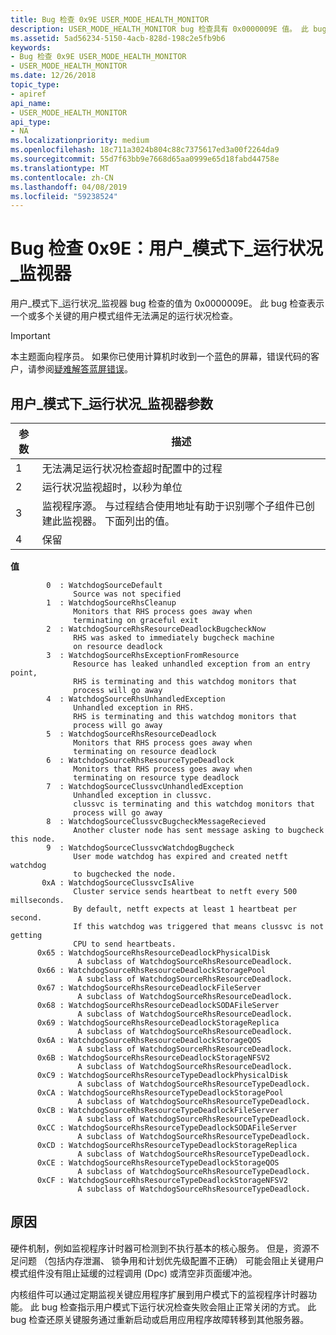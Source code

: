 ```yaml
---
title: Bug 检查 0x9E USER_MODE_HEALTH_MONITOR
description: USER_MODE_HEALTH_MONITOR bug 检查具有 0x0000009E 值。 此 bug 检查表示一个或多个关键的用户模式组件无法满足的运行状况检查。
ms.assetid: 5ad56234-5150-4acb-828d-198c2e5fb9b6
keywords:
- Bug 检查 0x9E USER_MODE_HEALTH_MONITOR
- USER_MODE_HEALTH_MONITOR
ms.date: 12/26/2018
topic_type:
- apiref
api_name:
- USER_MODE_HEALTH_MONITOR
api_type:
- NA
ms.localizationpriority: medium
ms.openlocfilehash: 18c711a3024b804c88c7375617ed3a00f2264da9
ms.sourcegitcommit: 55d7f63bb9e7668d65aa0999e65d18fabd44758e
ms.translationtype: MT
ms.contentlocale: zh-CN
ms.lasthandoff: 04/08/2019
ms.locfileid: "59238524"
---
```

# <a name="bug-check-0x9e-usermodehealthmonitor"></a>Bug 检查 0x9E：用户\_模式下\_运行状况\_监视器


用户\_模式下\_运行状况\_监视器 bug 检查的值为 0x0000009E。 此 bug 检查表示一个或多个关键的用户模式组件无法满足的运行状况检查。

> [!IMPORTANT]
> 本主题面向程序员。 如果你已使用计算机时收到一个蓝色的屏幕，错误代码的客户，请参阅[疑难解答蓝屏错误](https://windows.microsoft.com/windows-10/troubleshoot-blue-screen-errors)。


## <a name="usermodehealthmonitor-parameters"></a>用户\_模式下\_运行状况\_监视器参数


|参数|描述|
|--- |--- |
|1|无法满足运行状况检查超时配置中的过程|
|2|运行状况监视超时，以秒为单位|
|3|监视程序源。 与过程结合使用地址有助于识别哪个子组件已创建此监视器。 下面列出的值。|
|4|保留|
 

**值** 

```text
        0  : WatchdogSourceDefault
              Source was not specified
        1  : WatchdogSourceRhsCleanup
              Monitors that RHS process goes away when
              terminating on graceful exit
        2  : WatchdogSourceRhsResourceDeadlockBugcheckNow
              RHS was asked to immediately bugcheck machine
              on resource deadlock
        3  : WatchdogSourceRhsExceptionFromResource
              Resource has leaked unhandled exception from an entry point,
              RHS is terminating and this watchdog monitors that
              process will go away
        4  : WatchdogSourceRhsUnhandledException
              Unhandled exception in RHS.
              RHS is terminating and this watchdog monitors that
              process will go away
        5  : WatchdogSourceRhsResourceDeadlock
              Monitors that RHS process goes away when
              terminating on resource deadlock
        6  : WatchdogSourceRhsResourceTypeDeadlock
              Monitors that RHS process goes away when
              terminating on resource type deadlock
        7  : WatchdogSourceClussvcUnhandledException
              Unhandled exception in clussvc.
              clussvc is terminating and this watchdog monitors that
              process will go away
        8  : WatchdogSourceClussvcBugcheckMessageRecieved
              Another cluster node has sent message asking to bugcheck this node.
        9  : WatchdogSourceClussvcWatchdogBugcheck
              User mode watchdog has expired and created netft watchdog
              to bugchecked the node.
       0xA : WatchdogSourceClussvcIsAlive
              Cluster service sends heartbeat to netft every 500 millseconds.
              By default, netft expects at least 1 heartbeat per second.
              If this watchdog was triggered that means clussvc is not getting
              CPU to send heartbeats.
      0x65 : WatchdogSourceRhsResourceDeadlockPhysicalDisk
               A subclass of WatchdogSourceRhsResourceDeadlock.
      0x66 : WatchdogSourceRhsResourceDeadlockStoragePool
               A subclass of WatchdogSourceRhsResourceDeadlock.
      0x67 : WatchdogSourceRhsResourceDeadlockFileServer
               A subclass of WatchdogSourceRhsResourceDeadlock.
      0x68 : WatchdogSourceRhsResourceDeadlockSODAFileServer
               A subclass of WatchdogSourceRhsResourceDeadlock.
      0x69 : WatchdogSourceRhsResourceDeadlockStorageReplica
               A subclass of WatchdogSourceRhsResourceDeadlock.
      0x6A : WatchdogSourceRhsResourceDeadlockStorageQOS
               A subclass of WatchdogSourceRhsResourceDeadlock.
      0x6B : WatchdogSourceRhsResourceDeadlockStorageNFSV2
               A subclass of WatchdogSourceRhsResourceDeadlock.
      0xC9 : WatchdogSourceRhsResourceTypeDeadlockPhysicalDisk
               A subclass of WatchdogSourceRhsResourceTypeDeadlock.
      0xCA : WatchdogSourceRhsResourceTypeDeadlockStoragePool
               A subclass of WatchdogSourceRhsResourceTypeDeadlock.
      0xCB : WatchdogSourceRhsResourceTypeDeadlockFileServer
               A subclass of WatchdogSourceRhsResourceTypeDeadlock.
      0xCC : WatchdogSourceRhsResourceTypeDeadlockSODAFileServer
               A subclass of WatchdogSourceRhsResourceTypeDeadlock.
      0xCD : WatchdogSourceRhsResourceTypeDeadlockStorageReplica
               A subclass of WatchdogSourceRhsResourceTypeDeadlock.
      0xCE : WatchdogSourceRhsResourceTypeDeadlockStorageQOS
               A subclass of WatchdogSourceRhsResourceTypeDeadlock.
      0xCF : WatchdogSourceRhsResourceTypeDeadlockStorageNFSV2
               A subclass of WatchdogSourceRhsResourceTypeDeadlock.
```

<a name="cause"></a>原因
-----

硬件机制，例如监视程序计时器可检测到不执行基本的核心服务。 但是，资源不足问题 （包括内存泄漏、 锁争用和计划优先级配置不正确） 可能会阻止关键用户模式组件没有阻止延缓的过程调用 (Dpc) 或清空非页面缓冲池。

内核组件可以通过定期监视关键应用程序扩展到用户模式下的监视程序计时器功能。 此 bug 检查指示用户模式下运行状况检查失败会阻止正常关闭的方式。 此 bug 检查还原关键服务通过重新启动或启用应用程序故障转移到其他服务器。



 

 




